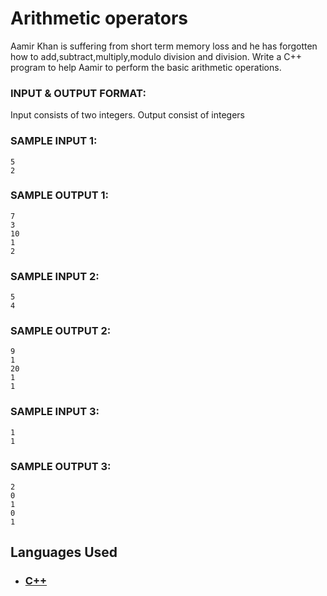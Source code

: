 # Arithmetic operators

Aamir Khan is suffering from short term memory loss and he has forgotten how to add,subtract,multiply,modulo division and division. Write a C++ program to help Aamir to perform the basic arithmetic operations.

### INPUT & OUTPUT FORMAT:

Input consists of two integers. Output consist of integers

### SAMPLE INPUT 1:

```
5
2
```

### SAMPLE OUTPUT 1:

```
7
3
10
1
2
```

### SAMPLE INPUT 2:

```
5
4
```

### SAMPLE OUTPUT 2:

```
9
1
20
1
1
```

### SAMPLE INPUT 3:

```
1
1
```

### SAMPLE OUTPUT 3:

```
2
0
1
0
1
```

## Languages Used

- ### [C++](question_01.cpp)
